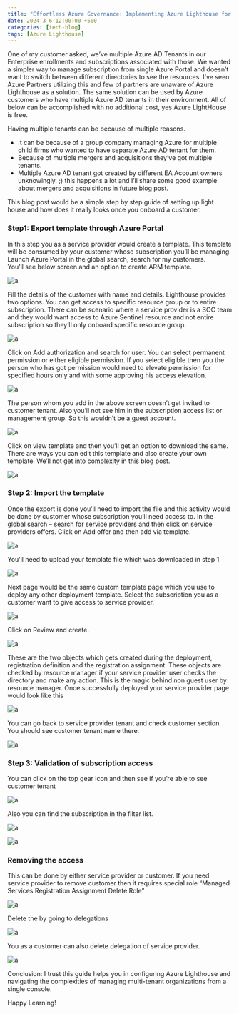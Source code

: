 ```yaml
---
title: "Effortless Azure Governance: Implementing Azure Lighthouse for Simplified Multi-Tenant Administration"
date: 2024-3-6 12:00:00 +500
categories: [tech-blog]
tags: [Azure Lighthouse]
---
```


One of my customer asked, we’ve multiple Azure AD Tenants in our Enterprise enrollments and subscriptions associated with those. We wanted a simpler way to manage subscription from single Azure Portal and doesn’t want to switch between different directories to see the resources.
I’ve seen Azure Partners utilizing this and few of partners are unaware of Azure Lighthouse as a solution. The same solution can be used by Azure customers who have multiple Azure AD tenants in their environment. All of below can be accomplished with no additional cost, yes Azure LightHouse is free.

Having multiple tenants can be because of multiple reasons. 

* It can be because of a group company managing Azure for multiple child firms who wanted to have separate Azure AD tenant for them.
* Because of multiple mergers and acquisitions they’ve got multiple tenants.
* Multiple Azure AD tenant got created by different EA Account owners unknowingly. ;) this happens a lot and I’ll share some good example about mergers and acquisitions in future blog post.

This blog post would be a simple step by step guide of setting up light house and how does it really looks once you onboard a customer.
### Step1: Export template through Azure Portal

In this step you as a service provider would create a template. This template will be consumed by your customer whose subscription you’ll be managing.\
Launch Azure Portal in the global search, search for my customers.\
You’ll see below screen and an option to create ARM template.

![a](https://raw.githubusercontent.com/qureshiaquib/qureshiaquib.github.io/main/assets/06032024/picture1.jpg)

Fill the details of the customer with name and details. Lighthouse provides two options. You can get access to specific resource group or to entire subscription. There can be scenario where a service provider is a SOC team and they would want access to Azure Sentinel resource and not entire subscription so they’ll only onboard specific resource group. 

![a](https://raw.githubusercontent.com/qureshiaquib/qureshiaquib.github.io/main/assets/06032024/picture2.jpg)

Click on Add authorization and search for user.
You can select permanent permission or either eligible permission. If you select eligible then you the person who has got permission would need to elevate permission for specified hours only and with some approving his access elevation.

![a](https://raw.githubusercontent.com/qureshiaquib/qureshiaquib.github.io/main/assets/06032024/picture3.jpg)

The person whom you add in the above screen doesn’t get invited to customer tenant. Also you’ll not see him in the subscription access list or management group. So this wouldn’t be a guest account.

![a](https://raw.githubusercontent.com/qureshiaquib/qureshiaquib.github.io/main/assets/06032024/picture4.jpg)

Click on view template and then you’ll get an option to download the same. There are ways you can edit this template and also create your own template. We’ll not get into complexity in this blog post. 

![a](https://raw.githubusercontent.com/qureshiaquib/qureshiaquib.github.io/main/assets/06032024/picture5.jpg)

### Step 2: Import the template

Once the export is done you’ll need to import the file and this activity would be done by customer whose subscription you’ll need access to.
In the global search – search for service providers and then click on service providers offers.
Click on Add offer and then add via template. 

![a](https://raw.githubusercontent.com/qureshiaquib/qureshiaquib.github.io/main/assets/06032024/picture6.jpg)

You’ll need to upload your template file which was downloaded in step 1

![a](https://raw.githubusercontent.com/qureshiaquib/qureshiaquib.github.io/main/assets/06032024/picture7.jpg)

Next page would be the same custom template page which you use to deploy any other deployment template. Select the subscription you as a customer want to give access to service provider.

![a](https://raw.githubusercontent.com/qureshiaquib/qureshiaquib.github.io/main/assets/06032024/picture8.jpg)

Click on Review and create.

![a](https://raw.githubusercontent.com/qureshiaquib/qureshiaquib.github.io/main/assets/06032024/picture9.jpg)

These are the two objects which gets created during the deployment, registration definition and the registration assignment. These objects are checked by resource manager if your service provider user checks the directory and make any action. This is the magic behind non guest user by resource manager.
Once successfully deployed your service provider page would look like this

![a](https://raw.githubusercontent.com/qureshiaquib/qureshiaquib.github.io/main/assets/06032024/picture10.jpg)

You can go back to service provider tenant and check customer section. You should see customer tenant name there.

![a](https://raw.githubusercontent.com/qureshiaquib/qureshiaquib.github.io/main/assets/06032024/picture11.jpg)

### Step 3: Validation of subscription access
You can click on the top gear icon and then see if you’re able to see customer tenant

![a](https://raw.githubusercontent.com/qureshiaquib/qureshiaquib.github.io/main/assets/06032024/picture12.jpg)

Also you can find the subscription in the filter list.

![a](https://raw.githubusercontent.com/qureshiaquib/qureshiaquib.github.io/main/assets/06032024/picture13.jpg)

![a](https://raw.githubusercontent.com/qureshiaquib/qureshiaquib.github.io/main/assets/06032024/picture14.jpg)

### Removing the access
This can be done by either service provider or customer.
If you need service provider to remove customer then it requires special role “Managed Services Registration Assignment Delete Role”

![a](https://raw.githubusercontent.com/qureshiaquib/qureshiaquib.github.io/main/assets/06032024/picture15.jpg)

Delete the by going to delegations

![a](https://raw.githubusercontent.com/qureshiaquib/qureshiaquib.github.io/main/assets/06032024/picture16.jpg)

You as a customer can also delete delegation of service provider.

![a](https://raw.githubusercontent.com/qureshiaquib/qureshiaquib.github.io/main/assets/06032024/picture17.jpg)

Conclusion: I trust this guide helps you in configuring Azure Lighthouse and navigating the complexities of managing multi-tenant organizations from a single console.

Happy Learning!